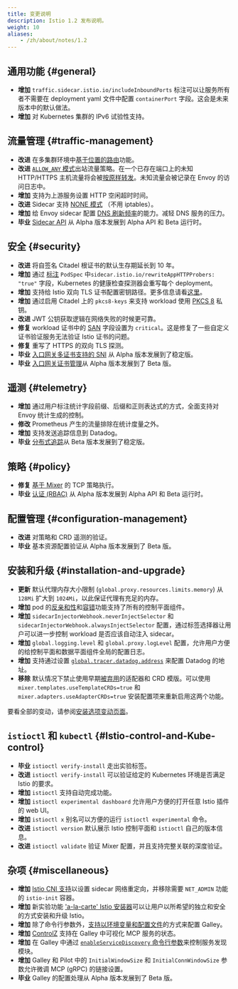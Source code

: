 ```yaml
---
title: 变更说明
description: Istio 1.2 发布说明。
weight: 10
aliases:
    - /zh/about/notes/1.2
---
```


## 通用功能 {#general}

- **增加** `traffic.sidecar.istio.io/includeInboundPorts` 标注可以让服务所有者不需要在 deployment yaml 文件中配置 `containerPort` 字段。这会是未来版本中的默认做法。
- **增加** 对 Kubernetes 集群的 IPv6 试验性支持。

## 流量管理 {#traffic-management}

- **改进** 在多集群环境中[基于位置的路由](/zh/docs/ops/configuration/traffic-management/locality-load-balancing/)功能。
- **改进** [`ALLOW_ANY` 模式](/zh/docs/reference/config/installation-options/#global-options)出站流量策略。在一个已存在端口上的未知 HTTP/HTTPS 主机流量将会被[按原样转发](/zh/docs/tasks/traffic-management/egress/egress-control/#envoy-passthrough-to-external-services)。未知流量会被记录在 Envoy 的访问日志中。
- **增加** 支持为上游服务设置 HTTP 空闲超时时间。
- **改进** Sidecar 支持 [NONE 模式](/zh/docs/reference/config/networking/sidecar/#CaptureMode) （不用 iptables）。
- **增加** 给 Envoy sidecar 配置 [DNS 刷新频率](/zh/docs/reference/config/installation-options/#global-options)的能力。减轻 DNS 服务的压力。
- **毕业** [Sidecar API](/zh/docs/reference/config/networking/sidecar/) 从 Alpha 版本发展到 Alpha API 和 Beta 运行时。

## 安全 {#security}

- **改进** 将自签名 Citadel 根证书的默认生存期延长到 10 年。
- **增加** 通过 [标注](/zh/docs/ops/configuration/mesh/app-health-check/#use-annotations-on-pod) `PodSpec` 中`sidecar.istio.io/rewriteAppHTTPProbers: "true"` 字段，Kubernetes 的健康检查探测器会重写每个 deployment。
- **增加** 支持给 Istio 双向 TLS 证书配置密钥路径。更多信息请看[这里](https://github.com/istio/istio/issues/11984)。
- **增加** 通过启用 Citadel 上的 `pkcs8-keys` 来支持 workload 使用 [PKCS 8](https://en.wikipedia.org/wiki/PKCS_8) 私钥。
- **改进** JWT 公钥获取逻辑在网络失败的时候更可靠。
- **修复** workload 证书中的 [SAN](https://tools.ietf.org/html/rfc5280#section-4.2.1.6) 字段设置为 `critical`。这是修复了一些自定义证书验证服务无法验证 Istio 证书的问题。
- **修复** 重写了 HTTPS 的双向 TLS 探测。
- **毕业** [入口网关多证书支持的 SNI](/zh/docs/reference/config/networking/gateway/) 从 Alpha 版本发展到了稳定版。
- **毕业** [入口网关证书管理](/zh/docs/tasks/traffic-management/ingress/secure-ingress-sds/)从 Alpha 版本发展到了 Beta 版。

## 遥测 {#telemetry}

- **增加** 通过用户标注统计字段前缀、后缀和正则表达式的方式，全面支持对 Envoy 统计生成的控制。
- **修改** Prometheus 产生的流量排除在统计度量之外。
- **增加** 支持发送追踪信息到 Datadog。
- **毕业** [分布式追踪](/zh/docs/tasks/observability/distributed-tracing/)从 Beta 版本发展到了稳定版。

## 策略 {#policy}

- **修复** [基于 Mixer](https://github.com/istio/istio/issues/13868) 的 TCP 策略执行。
- **毕业** [认证 (RBAC)](/zh/docs/reference/config/security/istio.rbac.v1alpha1/) 从 Alpha 版本发展到 Alpha API 和 Beta 运行时。

## 配置管理 {#configuration-management}

- **改进** 对策略和 CRD 遥测的验证。
- **毕业** 基本资源配置验证从 Alpha 版本发展到了 Beta 版。

## 安装和升级 {#installation-and-upgrade}

- **更新** 默认代理内存大小限制 (`global.proxy.resources.limits.memory`) 从 `128Mi` 扩大到 `1024Mi`，以此保证代理有充足的内存。
- **增加** pod 的[反亲和性](https://kubernetes.io/docs/concepts/configuration/assign-pod-node/#affinity-and-anti-affinity)和[容错](https://kubernetes.io/docs/concepts/configuration/taint-and-toleration/)功能支持了所有的控制平面组件。
- **增加** `sidecarInjectorWebhook.neverInjectSelector` 和 `sidecarInjectorWebhook.alwaysInjectSelector` 配置，通过标签选择器让用户可以进一步控制 workload 是否应该自动注入 sidecar。
- **增加** `global.logging.level` 和 `global.proxy.logLevel` 配置，允许用户方便的给控制平面和数据平面组件全局的配置日志。
- **增加** 支持通过设置 [`global.tracer.datadog.address`](/zh/docs/reference/config/installation-options/#global-options) 来配置 Datadog 的地址。
- **移除** 默认情况下禁止使用早期[被弃用](https://discuss.istio.io/t/deprecation-notice-custom-mixer-adapter-crds/2055)的适配器和 CRD 模版。可以使用 `mixer.templates.useTemplateCRDs=true` 和 `mixer.adapters.useAdapterCRDs=true` 安装配置项来重新启用这两个功能。

要看全部的变动，请参阅[安装选项变动页面](/zh/news/releases/1.2.x/announcing-1.2/helm-changes/)。

## `istioctl` 和 `kubectl` {#Istio-control-and-Kube-control}

- **毕业** `istioctl verify-install` 走出实验标签。
- **改进** `istioctl verify-install` 可以验证给定的 Kubernetes 环境是否满足 Istio 的要求。
- **增加** `istioctl` 支持自动完成功能。
- **增加** `istioctl experimental dashboard` 允许用户方便的打开任意 Istio 插件的 web UI。
- **增加** `istioctl x` 别名可以方便的运行 `istioctl experimental` 命令。
- **改进** `istioctl version` 默认展示 Istio 控制平面和 `istioctl` 自己的版本信息。
- **改进** `istioctl validate` 验证 Mixer 配置，并且支持完整关联的深度验证。

## 杂项 {#miscellaneous}

- **增加** [Istio CNI 支持](/zh/docs/setup/additional-setup/cni/)以设置 sidecar 网络重定向，并移除需要 `NET_ADMIN` 功能的 `istio-init` 容器。
- **增加** 新实验功能 ['a-la-carte' Istio 安装器](https://github.com/istio/installer/wiki)可以让用户以所希望的独立和安全的方式安装和升级 Istio。
- **增加** 除了命令行参数外，[支持以环境变量和配置文件](https://docs.google.com/document/d/1M-qqBMNbhbAxl3S_8qQfaeOLAiRqSBpSgfWebFBRuu8/edit)的方式来配置 Galley。
- **增加** [ControlZ](/zh/docs/ops/diagnostic-tools/controlz/) 支持在 Galley 中可视化 MCP 服务的状态。
- **增加** 在 Galley 中通过 [`enableServiceDiscovery` 命令行参数](/zh/docs/reference/commands/galley/#galley-server)来控制服务发现模块。
- **增加** Galley 和 Pilot 中的 `InitialWindowSize` 和 `InitialConnWindowSize` 参数允许微调 MCP (gRPC) 的链接设置。
- **毕业** Galley 的配置处理从 Alpha 版本发展到了 Beta 版。
